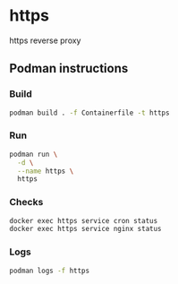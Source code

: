 # https

https reverse proxy

## Podman instructions

### Build
```bash
podman build . -f Containerfile -t https
```

### Run
```bash
podman run \
  -d \
  --name https \
  https
```

### Checks
```bash
docker exec https service cron status
docker exec https service nginx status
```

### Logs
```bash
podman logs -f https
```
